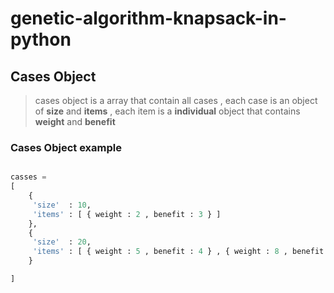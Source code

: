 # genetic-algorithm-knapsack-in-python

##  Cases Object
> cases object is a array that contain all cases , each case is an object of **size** and **items** , each item is a **individual** object that contains **weight** and **benefit**
### Cases Object example 
```Python

casses =
[ 
    {
     'size'  : 10,
     'items' : [ { weight : 2 , benefit : 3 } ] 
    },
    {
     'size'  : 20,
     'items' : [ { weight : 5 , benefit : 4 } , { weight : 8 , benefit : 20 } ]
    }

]

```